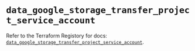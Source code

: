 # `data_google_storage_transfer_project_service_account`

Refer to the Terraform Registory for docs: [`data_google_storage_transfer_project_service_account`](https://www.terraform.io/docs/providers/google-beta/d/google_storage_transfer_project_service_account).
